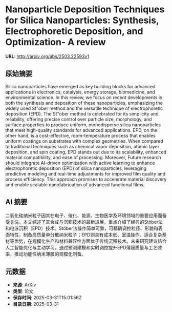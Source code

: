 # Nanoparticle Deposition Techniques for Silica Nanoparticles: Synthesis, Electrophoretic Deposition, and Optimization- A review

**URL**: http://arxiv.org/abs/2503.22593v1

## 原始摘要

Silica nanoparticles have emerged as key building blocks for advanced
applications in electronics, catalysis, energy storage, biomedicine, and
environmental science. In this review, we focus on recent developments in both
the synthesis and deposition of these nanoparticles, emphasizing the widely
used St\"ober method and the versatile technique of electrophoretic deposition
(EPD). The St\"ober method is celebrated for its simplicity and reliability,
offering precise control over particle size, morphology, and surface properties
to produce uniform, monodisperse silica nanoparticles that meet high-quality
standards for advanced applications. EPD, on the other hand, is a
cost-effective, room-temperature process that enables uniform coatings on
substrates with complex geometries. When compared to traditional techniques
such as chemical vapor deposition, atomic layer deposition, and spin coating,
EPD stands out due to its scalability, enhanced material compatibility, and
ease of processing. Moreover, Future research should integrate AI-driven
optimization with active learning to enhance electrophoretic deposition (EPD)
of silica nanoparticles, leveraging predictive modeling and real-time
adjustments for improved film quality and process efficiency. This approach
promises to accelerate material discovery and enable scalable nanofabrication
of advanced functional films.


## AI 摘要

二氧化硅纳米粒子因其在电子、催化、能源、生物医学及环境领域的重要应用而备受关注。本文综述了其合成与沉积技术的最新进展，重点介绍了经典的Stöber法和电泳沉积（EPD）技术。Stöber法操作简单可靠，可精确调控粒径、形貌和表面特性，制备高质量单分散纳米粒子；EPD则具有成本低、室温操作、适合复杂基材等优势，在规模化生产和材料兼容性方面优于传统沉积技术。未来研究建议结合人工智能优化与主动学习，通过预测建模和实时调控提升EPD薄膜质量与工艺效率，推动功能性纳米薄膜的规模化制备。

## 元数据

- **来源**: ArXiv
- **类型**: 论文
- **保存时间**: 2025-03-31T15:01:56Z
- **目录日期**: 2025-03-31
